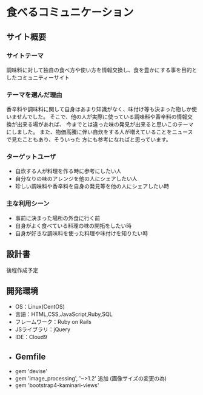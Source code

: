 # 食べるコミュニケーション
## サイト概要
### サイトテーマ
<!--何を『目的』とし、どのような『分類』なのかを簡潔に書く-->
​調味料に対して独自の食べ方や使い方を情報交換し、食を豊かにする事を目的としたコミュニティーサイト
### テーマを選んだ理由
<!--なぜこのようなテーマにしたかを説明する-->
香辛料や調味料に関して自身はあまり知識がなく、味付け等も決まった物しか使いませんでした。
そこで、他の人が実際に使っている調味料や香辛料の情報交換が出来る場があれば、
今までとは違った味の発見が出来ると思いこのテーマにしました。
また、物価高騰に伴い自炊をする人が増えていることをニュースで見たこともあり、そういった
方にも参考になればと思っています。
### ターゲットユーザ
<!--誰に使ってもらうかを具体的に記載する-->
- 自炊する人が料理を作る時に参考にしたい人
- 自分なりの味のアレンジを他の人にシェアしたい人
- 珍しい調味料や香辛料を自身の発見等を他の人にシェアしたい時
### 主な利用シーン
<!--どのような時に使うのかの状況を記載すること-->
- 事前に決まった場所の外食に行く前
- 自身がよく食べている料理の味の開拓をしたい時
- 自身が好きな調味料を使った料理や味付けを知りたい時
## 設計書
<!--テーマを設定・提出する時点では不要です-->
​後程作成予定
## 開発環境
- OS：Linux(CentOS)
- 言語：HTML,CSS,JavaScript,Ruby,SQL
- フレームワーク：Ruby on Rails
- JSライブラリ：jQuery
- IDE：Cloud9
- ## Gemfile
- gem 'devise'
- gem 'image_processing', '~>1.2' 追加 (画像サイズの変更の為)
- gem 'bootstrap4-kaminari-views'